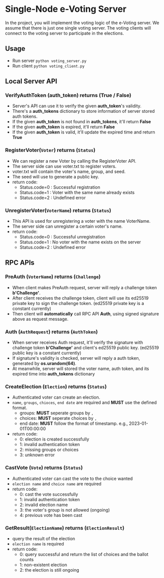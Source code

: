# Single-Node e-Voting Server
In the project, you will implement the voting logic of the e-Voting server. We assume that there is just one single voting server. The voting clients will connect to the voting server to participate in the elections.

## Usage
- Run server `python voting_server.py`
- Run client `python voting_client.py`

## Local Server API
### VerifyAuthToken (**auth_token**) returns (**True / False**)
- Server's API can use it to verify the given **auth_token**'s validity.
- There's a **auth_tokens** dictionary to store information of server stored auth tokens.
- If the given **auth_token** is not found in **auth_tokens**, it'll return **False**
- If the  given **auth_token** is expired, it'll return **False**
- If the  given **auth_token** is valid, it'll update the expired time and return **True**

### RegisterVoter(`Voter`) returns (`Status`)
- We can register a new Voter by calling the RegisterVoter API.
- The server side can use voter.txt to register voters.
- voter.txt will contain the voter's name, group, and seed.
- The seed will use to generate a public key.
- return code:
    - Status.code=0 : Successful registration
    - Status.code=1 : Voter with the same name already exists
    - Status.code=2 : Undefined error

### UnregisterVoter(`VoterName`) returns (`Status`)
- This API is used for unregistering a voter with the name VoterName.
- The server side can unregister a certain voter's name.
- return code:
    - Status.code=0 : Successful unregistration
    - Status.code=1 : No voter with the name exists on the server
    - Status.code=2 : Undefined error

## RPC APIs
### PreAuth (`VoterName`) returns (`Challenge`)
- When client makes PreAuth request, server will reply a challenge token **b'Challenge'**.
- After client receives the challenge token, client will use its ed25519 private key to sign the challenge token. (ed25519 private key is a constant currently)
- Then client will **automatically** call RPC API **Auth**, using signed signature above as request message.
### Auth (`AuthRequest`) returns (`AuthToken`)
- When server receives Auth request, it'll verify the signature with challenge token **b'Challenge'** and client's ed25519 public key. (ed25519 public key is a constant currently)
- If signature's validity is checked, server will reply a auth token, generated by **os.urandom(64)**.
- At meanwhile, server will stored the voter name, auth token, and its expired time into **auth_tokens** dictionary
###  CreateElection (`Election`) returns (`Status`)
- Authenticated voter can create an election. 
- `name`, `groups`, `chioces`, `end date` are required and **MUST** use the defined format.
    - groups: **MUST** seperate groups by `,`
    - choices: **MUST** seperate choices by `,`
    - end date: **MUST** follow the format of timestamp. e.g., 2023-01-01T00:00:00
- return code:
    - 0: election is created successfully
    - 1: invalid authentication token
    - 2: missing groups or choices
    - 3: unknown error 
###  CastVote (`Vote`) returns (`Status`)
- Authenticated voter can cast the vote to the choice wanted
- `election name` and `choice name` are required
- return code:
    - 0: cast the vote successfully
    - 1: invalid authentication token
    - 2: invalid election name
    - 3: the voter's group is not allowed (ongoing)
    - 4: previous vote has been cast
###  GetResult(`ElectionName`) returns (`ElectionResult`)
- query the result of the election
- `election name` is required
- return code:
    - 0: query successful and return the list of choices and the ballot counts
    - 1: non-existent election
    - 2: the election is still ongoing